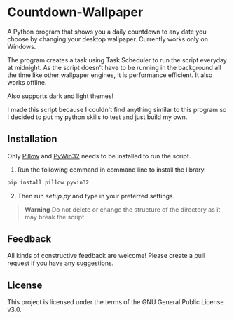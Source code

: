 # Countdown-Wallpaper

A Python program that shows you a daily countdown to any date you choose by changing your desktop wallpaper. Currently works only on Windows.

The program creates a task using Task Scheduler to run the script everyday at midnight. As the script doesn't have to be running in the background all the time like other wallpaper engines, it is performance efficient. It also works offline.

Also supports dark and light themes!

I made this script because I couldn't find anything similar to this program so I decided to put my python skills to test and just build my own.
## Installation

Only [Pillow](https://github.com/python-pillow/Pillow) and [PyWin32](https://github.com/mhammond/pywin32) needs to be installed to run the script. 
1. Run the following command in command line to install the library.
```bash
pip install pillow pywin32
```
2. Then run *setup.py* and type in your preferred settings.

>**Warning** 
> Do not delete or change the structure of the directory as it may break the script.

## Feedback
All kinds of constructive feedback are welcome! Please create a pull request if you have any suggestions.

## License
This project is licensed under the terms of the GNU General Public License v3.0.
